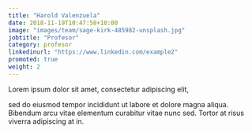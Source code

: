 ```yaml
---
title: "Harold Valenzuela"
date: 2018-11-19T10:47:58+10:00
image: "images/team/sage-kirk-485982-unsplash.jpg"
jobtitle: "Profesor"
category: profesor
linkedinurl: "https://www.linkedin.com/example2"
promoted: true
weight: 2
---
```


Lorem ipsum dolor sit amet, consectetur adipiscing elit,
<!--more-->

sed do eiusmod tempor incididunt ut labore et dolore magna aliqua. Bibendum arcu vitae elementum curabitur vitae nunc sed. Tortor at risus viverra adipiscing at in.
